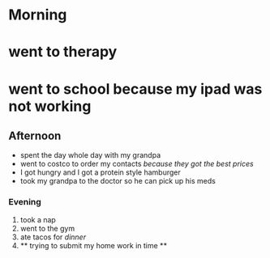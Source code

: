 # Morning 
# went to therapy 
# went to school because **my ipad was not working**

## Afternoon ##

 - spent the day whole day with my grandpa 
 - went to costco to order my contacts *because they got the best prices*
 - I got hungry and I got a protein style hamburger 
 - took my grandpa to the doctor so he can pick up his meds  

### Evening ###
1. took a nap
2. went to the gym
3. ate tacos for *dinner*
4. ** trying to submit my home work in time **
